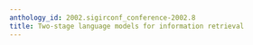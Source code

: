 ```yaml
---
anthology_id: 2002.sigirconf_conference-2002.8
title: Two-stage language models for information retrieval
---
```

